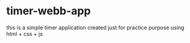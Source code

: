 # timer-webb-app
this is a simple timer application created just for practice purpose using html + css + js
